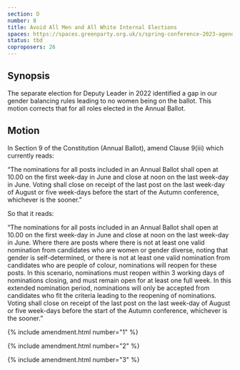 ```yaml
---
section: D
number: 8
title: Avoid All Men and All White Internal Elections
spaces: https://spaces.greenparty.org.uk/s/spring-conference-2023-agenda-forum/?contentId=117218
status: tbd
coproposers: 26
---
```

## Synopsis
The separate election for Deputy Leader in 2022 identified a gap in our gender balancing rules leading to no women being on the ballot. This motion corrects that for all roles elected in the Annual Ballot.

## Motion
In Section 9 of the Constitution (Annual Ballot), amend Clause 9(iii) which currently reads:

“The nominations for all posts included in an Annual Ballot shall open at 10.00 on the first week-day in June and close at noon on the last week-day in June.  Voting shall close on receipt of the last post on the last week-day of August or five week-days before the start of the Autumn conference, whichever is the sooner.”

So that it reads:

“The nominations for all posts included in an Annual Ballot shall open at 10.00 on the first week-day in June and close at noon on the last week-day in June. Where there are posts where there is not at least one valid nomination from candidates who are women or gender diverse, noting that gender is self-determined, or there is not at least one valid nomination from candidates who are people of colour, nominations will reopen for these posts. In this scenario, nominations must reopen within 3 working days of nominations closing, and must remain open for at least one full week. In this extended nomination period, nominations will only be accepted from candidates who fit the criteria leading to the reopening of nominations. Voting shall close on receipt of the last post on the last week-day of August or five week-days before the start of the Autumn conference, whichever is the sooner.”

{% include amendment.html number="1" %}

{% include amendment.html number="2" %}

{% include amendment.html number="3" %}

